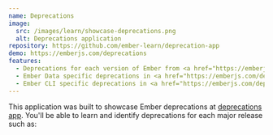 ```yaml
---
name: Deprecations
image:
  src: /images/learn/showcase-deprecations.png
  alt: Deprecations application
repository: https://github.com/ember-learn/deprecation-app
demo: https://emberjs.com/deprecations
features:
  - Deprecations for each version of Ember from <a href="https://emberjs.com/deprecations/v1.x">1.X</a> through <a href="https://emberjs.com/deprecations/v3.x">3.X</a>.
  - Ember Data specific deprecations in <a href="https://emberjs.com/deprecations/ember-data/v2.x">Ember 2.X</a>.
  - Ember CLI specific deprecations in <a href="https://emberjs.com/deprecations/ember-cli/v2.x">Ember 2.X</a>.
---
```

This application was built to showcase Ember deprecations at <a href="http://emberjs.com/deprecations/">deprecations app</a>.  You'll be able to learn and identify deprecations for each major release such as:

